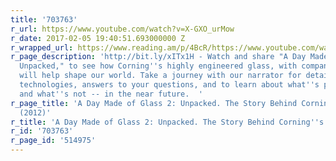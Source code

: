 ```yaml
---
title: '703763'
r_url: https://www.youtube.com/watch?v=X-GXO_urMow
r_date: 2017-02-05 19:40:51.693000000 Z
r_wrapped_url: https://www.reading.am/p/4BcR/https://www.youtube.com/watch?v=X-GXO_urMow
r_page_description: 'http://bit.ly/xITx1H - Watch and share "A Day Made of Glass 2:
  Unpacked," to see how Corning''s highly engineered glass, with companion technologies,
  will help shape our world. Take a journey with our narrator for details on these
  technologies, answers to your questions, and to learn about what''s possible --
  and what''s not -- in the near future.  '
r_page_title: 'A Day Made of Glass 2: Unpacked. The Story Behind Corning''s Vision.
  (2012)'
r_title: 'A Day Made of Glass 2: Unpacked. The Story Behind Corning''s Vision. (2012)'
r_id: '703763'
r_page_id: '514975'
---
```


